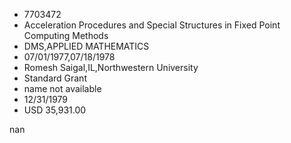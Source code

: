 
* 7703472
* Acceleration Procedures and Special Structures in Fixed Point Computing Methods
* DMS,APPLIED MATHEMATICS
* 07/01/1977,07/18/1978
* Romesh Saigal,IL,Northwestern University
* Standard Grant
*   name not available
* 12/31/1979
* USD 35,931.00

nan
